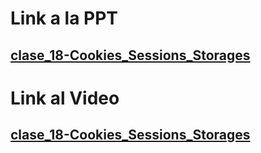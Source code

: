 # Link a la PPT

## [clase_18-Cookies_Sessions_Storages](https://docs.google.com/presentation/d/17QuZGbQP5h_aEY8eYs_sIP8ky9Ct4XJvz7X89xk2DKU/edit#slide=id.g120b44b0dae_0_606)



# Link al Video

## [clase_18-Cookies_Sessions_Storages](https://coderhouse.zoom.us/rec/play/5uXGhIF8CdPSvU2pYZ3dN6WDAqZVMoOHSUwA9yvSY1hO8UGQjj4-mDOk0fx7Eg1zqLghrkUNe4XAkV7s.VASM4iZHZxXYhkya?canPlayFromShare=true&from=share_recording_detail&continueMode=true&componentName=rec-play&originRequestUrl=https%3A%2F%2Fcoderhouse.zoom.us%2Frec%2Fshare%2Fmqbmul8wIBUcGP8COwOENW6k1SmnibrmIOl0WWeLyui3R73sBAmlSYjsIG-hA_yH.A6rQRKY12G9ktJE-)









